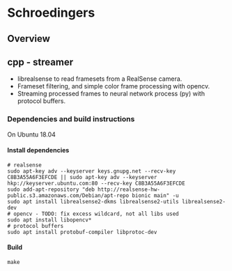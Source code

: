 # Schroedingers

## Overview

## cpp - streamer

* librealsense to read framesets from a RealSense camera.
* Frameset filtering, and simple color frame processing with opencv.
* Streaming processed frames to neural network process (py) with protocol buffers.

### Dependencies and build instructions

On Ubuntu 18.04

#### Install dependencies
```
# realsense
sudo apt-key adv --keyserver keys.gnupg.net --recv-key C8B3A55A6F3EFCDE || sudo apt-key adv --keyserver hkp://keyserver.ubuntu.com:80 --recv-key C8B3A55A6F3EFCDE
sudo add-apt-repository "deb http://realsense-hw-public.s3.amazonaws.com/Debian/apt-repo bionic main" -u
sudo apt install librealsense2-dkms librealsense2-utils librealsense2-dev
# opencv - TODO: fix excess wildcard, not all libs used
sudo apt install libopencv*
# protocol buffers
sudo apt install protobuf-compiler libprotoc-dev
```

#### Build
```
make
```
